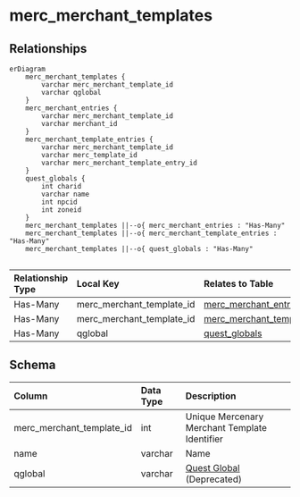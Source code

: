 # merc_merchant_templates

## Relationships

```mermaid
erDiagram
    merc_merchant_templates {
        varchar merc_merchant_template_id
        varchar qglobal
    }
    merc_merchant_entries {
        varchar merc_merchant_template_id
        varchar merchant_id
    }
    merc_merchant_template_entries {
        varchar merc_merchant_template_id
        varchar merc_template_id
        varchar merc_merchant_template_entry_id
    }
    quest_globals {
        int charid
        varchar name
        int npcid
        int zoneid
    }
    merc_merchant_templates ||--o{ merc_merchant_entries : "Has-Many"
    merc_merchant_templates ||--o{ merc_merchant_template_entries : "Has-Many"
    merc_merchant_templates ||--o{ quest_globals : "Has-Many"


```


| Relationship Type | Local Key | Relates to Table | Foreign Key |
| :--- | :--- | :--- | :--- |
| Has-Many | merc_merchant_template_id | [merc_merchant_entries](../../schema/mercenaries/merc_merchant_entries.md) | merc_merchant_template_id |
| Has-Many | merc_merchant_template_id | [merc_merchant_template_entries](../../schema/mercenaries/merc_merchant_template_entries.md) | merc_merchant_template_id |
| Has-Many | qglobal | [quest_globals](../../schema/data-storage/quest_globals.md) | name |


## Schema

| Column | Data Type | Description |
| :--- | :--- | :--- |
| merc_merchant_template_id | int | Unique Mercenary Merchant Template Identifier |
| name | varchar | Name |
| qglobal | varchar | [Quest Global](../data-storage/quest_globals.md) (Deprecated) |

